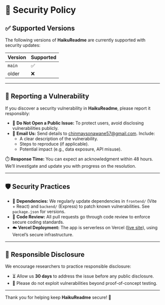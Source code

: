 # 🔐 Security Policy

## ✅ Supported Versions

The following versions of **HaikuReadme** are currently supported with security updates:

| Version | Supported |
|---------|-----------|
| `main`  | ✅        |
| older   | ❌        |

---

## 🐛 Reporting a Vulnerability

If you discover a security vulnerability in **HaikuReadme**, please report it responsibly:

- 🚫 **Do Not Open a Public Issue:** To protect users, avoid disclosing vulnerabilities publicly.
- 📧 **Email Us:** Send details to [chinmaysonawane57@gmail.com](mailto:chinmaysonawane57@gmail.com). Include:
  - A clear description of the vulnerability.
  - Steps to reproduce (if applicable).
  - Potential impact (e.g., data exposure, API misuse).

⏱️ **Response Time:** You can expect an acknowledgment within 48 hours. We’ll investigate and update you with progress on the resolution.

---

## 🛡️ Security Practices

- 🔄 **Dependencies:** We regularly update dependencies in `frontend/` (Vite + React) and `backend/` (Express) to patch known vulnerabilities. See `package.json` for versions.
- 🧪 **Code Review:** All pull requests go through code review to enforce secure coding standards.
- ☁️ **Vercel Deployment:** The app is serverless on Vercel ([live site](https://chinmay29hub-haiku-readme.vercel.app/)), using Vercel’s secure infrastructure.

---

## 🤝 Responsible Disclosure

We encourage researchers to practice responsible disclosure:

- ⏳ Allow us **30 days** to address the issue before any public disclosure.
- 🧼 Please do not exploit vulnerabilities beyond proof-of-concept testing.

---

Thank you for helping keep **HaikuReadme** secure! 🙏
